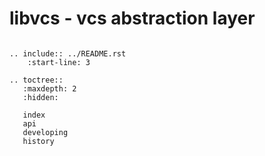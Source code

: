 # libvcs - vcs abstraction layer

```eval_rst

.. include:: ../README.rst
    :start-line: 3
```

```eval_rst
.. toctree::
   :maxdepth: 2
   :hidden:

   index
   api
   developing
   history
```
